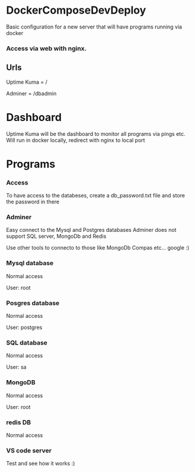 # DockerComposeDevDeploy
Basic configuration for a new server that will have programs running via docker

### Access via web with nginx.
## Urls
Uptime Kuma = /  

Adminer = /dbadmin  


# Dashboard
Uptime Kuma will be the dashboard to monitor all programs via pings etc.
	Will run in docker locally, redirect with nginx to local port

# Programs

### Access
To have access to the databeses, create a db_password.txt file and store the password in there

### Adminer 
Easy connect to the Mysql and Postgres databases
Adminer does not support SQL server, MongoDb and Redis 

Use other tools to connecto to those like MongoDb Compas etc... google :)

### Mysql database
Normal access 

User: root

### Posgres database
Normal access 

User: postgres

### SQL database
Normal access 

User: sa

### MongoDB
Normal access 

User: root

### redis DB
Normal access

### VS code server
Test and see how it works :)
